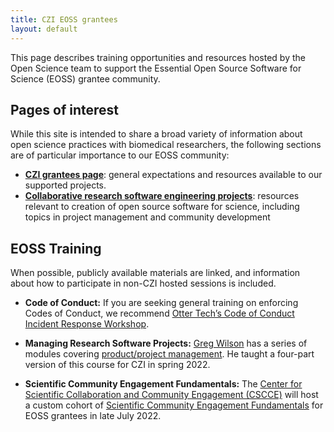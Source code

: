 ```yaml
---
title: CZI EOSS grantees
layout: default
---
```


This page describes training opportunities and resources hosted by the Open Science team
to support the Essential Open Source Software for Science (EOSS) grantee community.

## Pages of interest

While this site is intended to share a broad variety of information about
open science practices with biomedical researchers,
the following sections are of particular importance to our EOSS community:

- [**CZI grantees page**](/open-science/czi-grantees): general expectations and resources available to our supported projects.
- [**Collaborative research software engineering projects**](https://chanzuckerberg.github.io/open-science/code/os-projects): resources relevant to creation of open source software for science, including topics in project management and community development

## EOSS Training

When possible, publicly available materials are linked, 
and information about how to participate in non-CZI hosted sessions is included.

- **Code of Conduct:** If you are seeking general training on enforcing Codes of Conduct, we recommend [Otter Tech’s Code of Conduct Incident Response Workshop](https://otter.technology/code-of-conduct-training/).

- **Managing Research Software Projects:** [Greg Wilson](https://third-bit.com/) has a series of modules covering [product/project management](https://codebender.org/). He taught a four-part version of this course for CZI in spring 2022.

- **Scientific Community Engagement Fundamentals:** The [Center for Scientific Collaboration and Community Engagement (CSCCE)](https://www.cscce.org/) will host a custom cohort of [Scientific Community Engagement Fundamentals](https://www.cscce.org/trainings/cef/) for EOSS grantees in late July 2022. 

